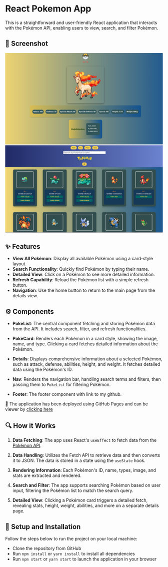 # React Pokemon App

This is a straightforward and user-friendly React application that interacts with the Pokémon API, enabling users to view, search, and filter Pokémon.

## 📸 Screenshot

![Pokemon Detail](src/Screenshot-pokemon-detail.png)
![Pokemon](src/Screenshot-pokemon.png)


## ✨ Features

- **View All Pokémon**: Display all available Pokémon using a card-style layout.
- **Search Functionality**: Quickly find Pokémon by typing their name.
- **Detailed View**: Click on a Pokémon to see more detailed information.
- **Refresh Capability**: Reload the Pokémon list with a simple refresh button.
- **Navigation**: Use the home button to return to the main page from the details view.

## ⚙️ Components

- **PokeList**: The central component fetching and storing Pokémon data from the API. It includes search, filter, and refresh functionalities.
  
- **PokeCard**: Renders each Pokémon in a card style, showing the image, name, and type. Clicking a card fetches detailed information about the Pokémon.
  
- **Details**: Displays comprehensive information about a selected Pokémon, such as attack, defense, abilities, height, and weight. It fetches detailed data using the Pokémon's ID.
  
- **Nav**: Renders the navigation bar, handling search terms and filters, then passing them to `PokeList` for filtering Pokémon.

- **Footer**: The footer component with link to my github.

👀 The application has been deployed using GitHub Pages and can be viewer by [clicking here](https://JCJetz.github.io/Ejercicios_y_proyectos_Bootcamp/proyectos/pokedex-app/)

## 🔍 How it Works

1. **Data Fetching**: The app uses React's `useEffect` to fetch data from the [Pokémon API](https://pokeapi.co/api/v2/pokemon?limit=120).

2. **Data Handling**: Utilizes the Fetch API to retrieve data and then converts it to JSON. The data is stored in a state using the `useState` hook.

3. **Rendering Information**: Each Pokémon's ID, name, types, image, and stats are extracted and rendered.

4. **Search and Filter**: The app supports searching Pokémon based on user input, filtering the Pokémon list to match the search query.

5. **Detailed View**: Clicking a Pokémon card triggers a detailed fetch, revealing stats, height, weight, abilities, and more on a separate details page.


## 🚧 Setup and Installation

Follow the steps below to run the project on your local machine:

* Clone the repository from GitHub
* Run `npm install` or `yarn install` to install all dependencies
* Run `npm start` or `yarn start` to launch the application in your browser

